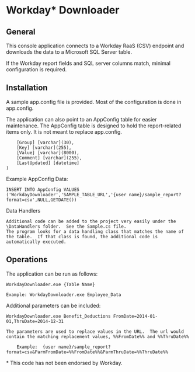 
Workday* Downloader
==================


General
-------

This console application connects to a Workday RaaS (CSV) endpoint and downloads the data to a Microsoft SQL Server table. 

If the Workday report fields and SQL server columns match, minimal configuration is required.


Installation
------------

A sample app.config file is provided.  Most of the configuration is done in app.config.

The application can also point to an AppConfig table for easier maintenance.  The AppConfig table is designed to hold the report-related items only.  It is not meant to replace app.config.

```CREATE TABLE [AppConfig](
	[Group] [varchar](30),
	[Key] [varchar](255),
	[Value] [varchar](8000),
	[Comment] [varchar](255),
	[LastUpdated] [datetime]
)
```

Example AppConfig Data:

	INSERT INTO AppConfig VALUES ('WorkdayDownloader','SAMPLE_TABLE_URL','{user name}/sample_report?format=csv',NULL,GETDATE())
	

Data Handlers

	Additional code can be added to the project very easily under the \DataHandlers folder.  See the Sample.cs file.
	The program looks for a data handling class that matches the name of the table.  If that class is found, the additional code is automatically executed.



Operations
----------

The application can be run as follows:  
	
	WorkdayDownloader.exe {Table Name}

	Example: WorkdayDownloader.exe Employee_Data

Additional parameters can be included: 

	WorkdayDownloader.exe Benefit_Deductions FromDate=2014-01-01,ThruDate=2014-12-31
	
	The parameters are used to replace values in the URL.  The url would contain the matching replacement values, %%FromDate%% and %%ThruDate%%
	
		Example:  {user name}/sample_report?format=csv&ParmFromDate=%%FromDate%%&ParmThruDate=%%ThruDate%%
	
	


<nowiki>*</nowiki> This code has not been endorsed by Workday.
